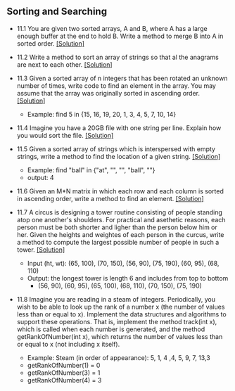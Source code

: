 ## Sorting and Searching

- 11.1 You are given two sorted arrays, A and B, where A has a large enough buffer at the end to hold B. Write a method to merge B into A in sorted order. [[Solution]](https://github.com/hxwang/Leetcode/blob/master/code/Merge-Sorted-Array.java)

- 11.2 Write a method to sort an array of strings so that al the anagrams are next to each other. [[Solution]](../code/11-2.java)

- 11.3 Given a sorted array of n integers that has been rotated an unknown number of times, write code to find an element in the array. You may assume that the array was originally sorted in ascending order. [[Solution]](https://github.com/hxwang/Leetcode/blob/master/code/Search-in-Rotated-Sorted-Array.java)
  - Example: find 5 in {15, 16, 19, 20, 1, 3, 4, 5, 7, 10, 14}

- 11.4 Imagine you have a 20GB file with one string per line. Explain how you would sort the file. [[Solution]](../code/11-4.md)

- 11.5 Given a sorted array of strings which is interspersed with empty strings, write a method to find the location of a given string. [[Solution]](../code/11-5.java)
  - Example: find "ball" in {"at", "", "", "ball", ""}
  - output: 4

- 11.6 Given an M*N matrix in which each row and each column is sorted in ascending order, write a method to find an element. [[Solution]](https://github.com/hxwang/Leetcode/blob/master/code/Search-a-2D-Matrix.java)

- 11.7 A circus is designing a tower routine consisting of people standing atop one another's shoulders. For practical and asethetic reasons, each person must be both shorter and ligher than the person below him or her. Given the heights and weightes of each person in the curcus, write a method to compute the largest possible number of people in such a tower.  [[Solution]](../code/11-7.java)
  - Input (ht, wt): (65, 100), (70, 150), (56, 90), (75, 190), (60, 95), (68, 110)
  - Output: the longest tower is length 6 and includes from top to bottom
    - (56, 90), (60, 95), (65, 100), (68, 110), (70, 150), (75, 190)

- 11.8 Imagine you are reading in a steam of integers. Periodically, you wish to be able to look up the rank of a number x (the number of values less than or equal to x). Implement the data structures and algorithms to support these operations. That is, implement the method track(int x), which is called when each number is generated, and the method getRankOfNumber(int x), which returns the number of values less than or equal to x (not including x itself).
  - Example: Steam (in order of appearance): 5, 1, 4 ,4, 5, 9, 7, 13,3
  - getRankOfNumber(1) = 0
  - getRankOfNumber(3) = 1
  - getRankOfNumber(4) = 3
